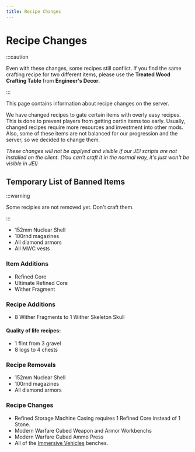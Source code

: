 ```yaml
---
title: Recipe Changes
---
```


# Recipe Changes

:::caution

Even with these changes, some recipes still conflict. If you find the same crafting recipe for two different items, please use the **Treated Wood Crafting Table** from **Engineer's Decor**.

:::

This page contains information about recipe changes on the server.

We have changed recipes to gate certain items with overly easy recipes. This is done to prevent players from getting certin items too early. Usually, changed recipes require more resources and investment into other mods. Also, some of these items are not balanced for our progression and the server, so we decided to change them.

*These changes will not be applyed and visible if our JEI scripts are not installed on the client. (You can't craft it in the normal way, it's just won't be visible in JEI)*

## Temporary List of Banned Items

:::warning

Some recipies are not removed yet. Don't craft them.

:::
- 152mm Nuclear Shell
- 100rnd magazines
- All diamond armors
- All MWC vests

### Item Additions

- Refined Core
- Ultimate Refined Core
- Wither Fragment
### Recipe Additions

- 8 Wither Fragments to 1 Wither Skeleton Skull

#### Quality of life recipes:
- 1 flint from 3 gravel
- 8 logs to 4 chests

### Recipe Removals  

- 152mm Nuclear Shell
- 100rnd magazines
- All diamond armors

### Recipe Changes
- Refined Storage Machine Casing requires 1 Refined Core instead of 1 Stone.
- Modern Warfare Cubed Weapon and Armor Workbenchs
- Modern Warfare Cubed Ammo Press
- All of the [Immersive Vehicles](https://docs.geopolmc.org/docs/Mods/Immersive_Mods/Immersive_Vehicles) benches.
